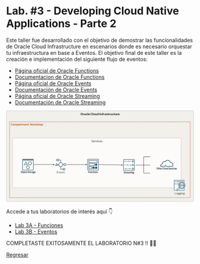 <h1>Lab. #3 - Developing Cloud Native Applications - Parte 2</h1>
<p>
    Este taller fue desarrollado con el objetivo de demostrar las funcionalidades de Oracle Cloud Infrastructure en escenarios donde es necesario orquestar tu infraestructura en base a Eventos. El objetivo final de este taller es la creación e implementación del siguiente flujo de eventos:
</p>

<ul>
    <li><a href="https://www.oracle.com/pe/cloud/cloud-native/functions/">Página oficial de Oracle Functions</a></li>
    <li><a href="https://docs.oracle.com/en-us/iaas/Content/Functions/Concepts/functionsoverview.htm">Documentacion de Oracle Functions</a></li>
    <li><a href="https://www.oracle.com/pe/cloud/cloud-native/events-service/">Página oficial de Oracle Events</a></li>
    <li><a href="https://docs.oracle.com/en-us/iaas/Content/Events/Concepts/eventsoverview.htm">Documentación de Oracle Events</a></li>
    <li><a href="https://www.oracle.com/pe/cloud/cloud-native/streaming/">Página oficial de Oracle Streaming</a></li>
    <li><a href="https://docs.oracle.com/en-us/iaas/Content/Streaming/Concepts/streamingoverview.htm">Documentación de Oracle Streaming</a></li>

</ul>

<img src="images/Arquitetura.png" alt="Arquitetura">

Accede a tus laboratorios de interés aquí 👇
<ul>
    <li><a href="https://github.com/kapvar9/Developer-Fast-Track-MCR/blob/main/Lab%203/Lab_3A_Funciones/README.md">Lab 3A - Funciones</a></li>
    <li><a href="https://github.com/kapvar9/Developer-Fast-Track-MCR/blob/main/Lab%203/Lab_3B_Eventos/README.md">Lab 3B - Eventos</a></li>
</ul>

COMPLETASTE EXITOSAMENTE EL LABORATORIO N#3 !! 💯✅

<a href="https://github.com/kapvar9/Developer-Fast-Track-MCR">Regresar</a>
